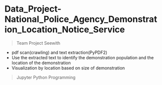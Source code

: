 # Data_Project-National_Police_Agency_Demonstration_Location_Notice_Service
> Team Project Seewith
- pdf scan(crawling) and text extraction(PyPDF2)
- Use the extracted text to identify the demonstration population and the location of the demonstration
- Visualization by location based on size of demonstration
> Jupyter Python Programming
